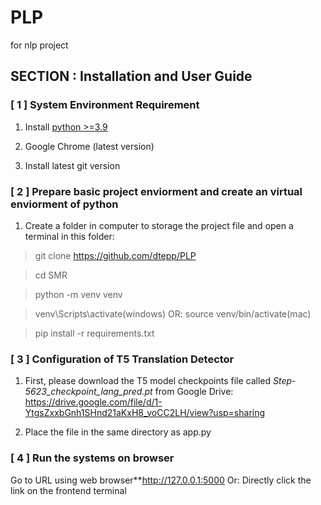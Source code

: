 # PLP
for nlp project
## SECTION : Installation and User Guide

### [ 1 ] System Environment Requirement

1. Install [python >=3.9](https://www.python.org/downloads/)

2. Google Chrome (latest version)

3. Install latest git version

### [ 2 ] Prepare basic project enviorment and create an virtual enviorment of python

1. Create a folder in computer to storage the project file and open a terminal in this folder:

 >git clone https://github.com/dtepp/PLP

 >cd SMR

 >python -m venv venv

 >venv\Scripts\activate(windows) OR: source venv/bin/activate(mac)

 >pip install -r requirements.txt


### [ 3 ] Configuration of T5 Translation Detector

1. First, please download the T5 model checkpoints file called 
   *Step-5623_checkpoint_lang_pred.pt* from Google Drive:
    https://drive.google.com/file/d/1-YtgsZxxbGnh1SHnd21aKxH8_voCC2LH/view?usp=sharing

2. Place the file in the same directory as app.py


### [ 4 ] Run the systems on browser
Go to URL using web browser**http://127.0.0.1:5000
Or: Directly click the link on the frontend terminal

